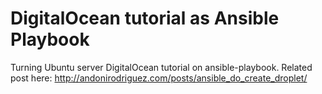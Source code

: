 # DigitalOcean tutorial as Ansible Playbook

Turning Ubuntu server DigitalOcean tutorial on ansible-playbook.
Related post here: http://andonirodriguez.com/posts/ansible_do_create_droplet/

